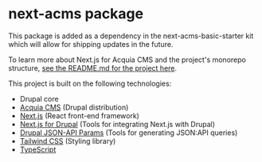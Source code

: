# next-acms package

This package is added as a dependency in the next-acms-basic-starter kit which will allow for shipping updates 
in the future.

To learn more about Next.js for Acquia CMS and the project's monorepo structure, 
[see the README.md for the project here](https://github.com/acquia/next-acms#readme).



This project is built on the following technologies:

- Drupal core
- [Acquia CMS](https://github.com/acquia/acquia_cms) (Drupal distribution)
- [Next.js](https://nextjs.org) (React front-end framework)
- [Next.js for Drupal](https://next-drupal.org) (Tools for integrating Next.js with Drupal)
- [Drupal JSON-API Params](https://github.com/d34dman/drupal-jsonapi-params) (Tools for generating JSON:API queries)
- [Tailwind CSS](https://taiwindcss.com) (Styling library)
- [TypeScript](http://typescriptlang.org)

